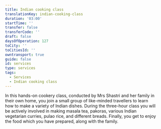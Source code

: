 ```yaml
---
title: Indian cooking class
translationKey: indian-cooking-class
duration: '03:00'
startTime: ''
transfer: false
transferCode: ''
draft: false
daysOfOperation: 127
toCity: ''
toCitiesId: ''
owntransport: true
guide: false
id: services
type: services
tags:
  - Services
  - Indian cooking class
---
```

In this hands-on cookery class, conducted by Mrs Shastri and her family in their own home, you join a small group of like-minded travellers to learn how to make a variety of Indian dishes. During the three-hour class you will be actively involved in making masala tea, pakoras, various Indian vegetarian curries, pulao rice, and different breads. Finally, you get to enjoy the food which you have prepared, along with the family.